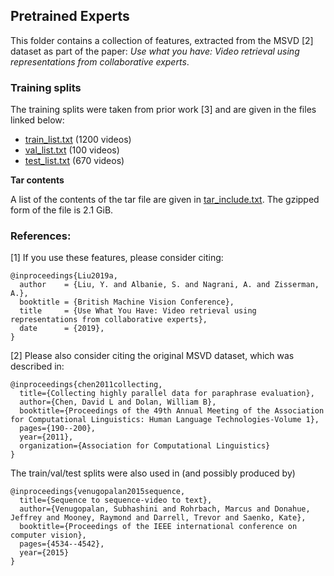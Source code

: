 ## Pretrained Experts

This folder contains a collection of features, extracted from the MSVD [2] dataset as part of the paper:
*Use what you have: Video retrieval using representations from collaborative experts*.

### Training splits

The training splits were taken from prior work [3] and are given in the files linked below:

* [train_list.txt](train_list.txt) (1200 videos)
* [val_list.txt](val_list.txt) (100 videos)
* [test_list.txt](test_list.txt) (670 videos)


**Tar contents**

A list of the contents of the tar file are given in [tar_include.txt](tar_include.txt).
The gzipped form of the file is 2.1 GiB.

### References:

[1] If you use these features, please consider citing:
```
@inproceedings{Liu2019a,
  author    = {Liu, Y. and Albanie, S. and Nagrani, A. and Zisserman, A.},
  booktitle = {British Machine Vision Conference},
  title     = {Use What You Have: Video retrieval using representations from collaborative experts},
  date      = {2019},
}
```

[2] Please also consider citing the original MSVD dataset, which was described in:

```
@inproceedings{chen2011collecting,
  title={Collecting highly parallel data for paraphrase evaluation},
  author={Chen, David L and Dolan, William B},
  booktitle={Proceedings of the 49th Annual Meeting of the Association for Computational Linguistics: Human Language Technologies-Volume 1},
  pages={190--200},
  year={2011},
  organization={Association for Computational Linguistics}
}
```

The train/val/test splits were also used in (and possibly produced by)

```
@inproceedings{venugopalan2015sequence,
  title={Sequence to sequence-video to text},
  author={Venugopalan, Subhashini and Rohrbach, Marcus and Donahue, Jeffrey and Mooney, Raymond and Darrell, Trevor and Saenko, Kate},
  booktitle={Proceedings of the IEEE international conference on computer vision},
  pages={4534--4542},
  year={2015}
}
```